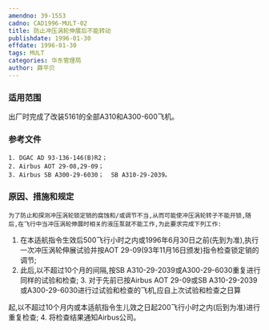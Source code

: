 ```yaml
---
amendno: 39-1553
cadno: CAD1996-MULT-02
title: 防止冲压涡轮伸展后不能转动
publishdate: 1996-01-30
effdate: 1996-01-30
tags: MULT
categories: 华东管理局
author: 薛平贝
---
```


### 适用范围 
出厂时完成了改装5161的全部A310和A300-600飞机。

<!--more-->
### 参考文件
    1. DGAC AD 93-136-146(B)R2；
    2. Airbus AOT 29-08,29-09；
    3. Airbus SB A300-29-6030；  SB A310-29-2039。

### 原因、措施和规定 
    为了防止和探测冲压涡轮锁定销的腐蚀和/或调节不当,从而可能使冲压涡轮转子不能开锁,随后,在飞行中当冲压涡轮伸展时相关的液压泵就不能工作,为此要求完成下列工作: 
1. 在本适航指令生效后500飞行小时之内或1996年6月30日之前(先到为准),执行一次冲压涡轮伸展试验并按AOT 29-09(93年11月16日颁发)指令检查锁定销的调节; 
2. 此后,以不超过10个月的间隔,按SB A310-29-2039或A300-29-6030重复进行同样的试验和检查; 
    3. 对于先前已按Airbus AOT 29-09或SB A310-29-2039或A300-29-6030进行过试验和检查的飞机,应自上次试验和检查之日算

       
起,以不超过10个月内或本适航指令生儿效之日起200飞行小时之内(后到为准)进行重复检查; 
    4. 将检查结果通知Airbus公司。
